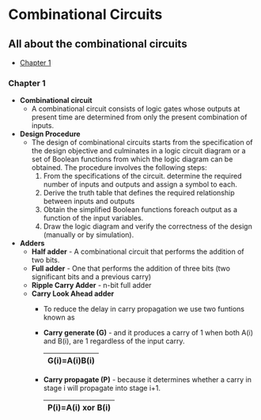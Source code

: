 # Combinational Circuits

## All about the combinational circuits

* [Chapter 1](/Digital%20Electronics/Topics/combinational.md#chapter-1)

### Chapter 1

* **Combinational circuit**
  * A combinational circuit consists of logic gates whose outputs at present time are determined from only the present combination of inputs.
* **Design Procedure**
  * The design of combinational circuits starts from the specification of the design objective and culminates in a logic circuit diagram or a set of Boolean functions from which the logic diagram can be obtained. The procedure involves the following steps:
    1. From the specifications of the circuit. determine the required number of inputs and outputs and assign a symbol to each.
    1. Derive the truth table that defines the required relationship between inputs and outputs
    1. Obtain the simplified Boolean functions foreach output as a function of the input variables.
    1. Draw the logic diagram and verify the correctness of the design (manually or by simulation).
* **Adders**
  * **Half adder** - A combinational circuit that performs the addition of two bits.
  * **Full adder** - One that performs the addition of three bits (two significant bits and a previous carry)
  * **Ripple Carry Adder** - n-bit full adder
  * **Carry Look Ahead adder**
    * To reduce the delay in carry propagation we use two funtions known as
    * **Carry generate (G)** - and it produces a carry of 1 when both A(i) and B(i), are 1 regardless of the input carry.

      |G(i)=A(i)B(i)|
      |--|
    * **Carry propagate (P)** - because it determines whether a carry in stage i will propagate into stage i+1.

      |P(i)=A(i) xor B(i)|
      |--|
